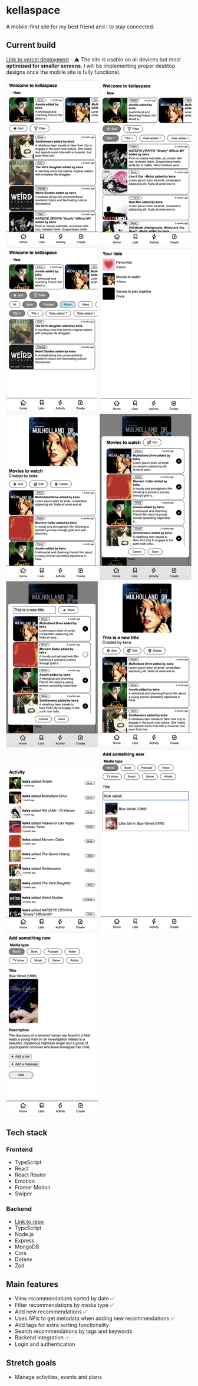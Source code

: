 # kellaspace

A mobile-first site for my best friend and I to stay connected.

## Current build

[Link to vercel deployment](https://kellaspace-frontend.vercel.app/) - ⚠️ The site is usable on all devices but most **optimised for smaller screens**. I will be implementing proper desktop designs once the mobile site is fully functional.

<img src="./build-screenshots/kellaspace-10-25-1.png" width="250"/>
<img src="./build-screenshots/kellaspace-10-25-2.png" width="250"/>
<img src="./build-screenshots/kellaspace-10-25-3.png" width="250"/>
<img src="./build-screenshots/kellaspace-10-25-4.png" width="250"/>
<img src="./build-screenshots/kellaspace-10-25-5.png" width="250"/>
<img src="./build-screenshots/kellaspace-10-25-6.png" width="250"/>
<img src="./build-screenshots/kellaspace-10-25-7.png" width="250"/>
<img src="./build-screenshots/kellaspace-10-25-8.png" width="250"/>
<img src="./build-screenshots/kellaspace-10-25-9.png" width="250"/>
<img src="./build-screenshots/kellaspace-10-25-10.png" width="250"/>
<img src="./build-screenshots/kellaspace-10-25-11.png" width="250"/>

## Tech stack

### Frontend

- TypeScript
- React
- React Router
- Emotion
- Framer Motion
- Swiper

### Backend

- [Link to repo](https://github.com/keirastanley/kellaspace_backend)
- TypeScript
- Node.js
- Express
- MongoDB
- Cors
- Dotenv
- Zod

## Main features

- View recommendations sorted by date ✅
- Filter recommendations by media type ✅
- Add new recommendations ✅
- Uses APIs to get metadata when adding new recommendations ✅
- Add tags for extra sorting functionality
- Search recommendations by tags and keywords
- Backend integration ✅
- Login and authentication

## Stretch goals

- Manage activities, events and plans
